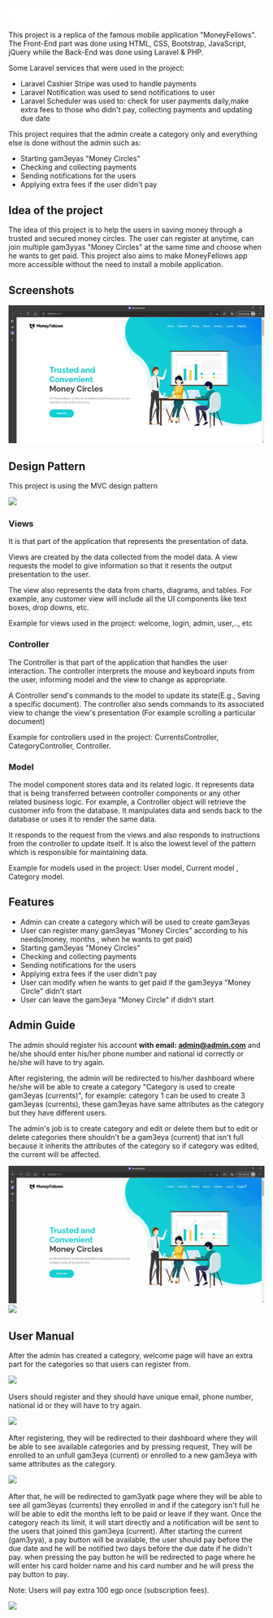 <a href="https://moneyfellows.com/"><img src="https://github.com/amrmohamed25/MoneyFellows/blob/36fd13765a2c057204f1199409b57c2f85a0e24f/public/images/web_logo_white.png" width="200"></a>

This project is a replica of the famous mobile application "MoneyFellows". The Front-End part was done using HTML, CSS, Bootstrap, JavaScript, jQuery while the Back-End was done using Laravel & PHP. 

Some Laravel services that were used in the project: <ul><li>Laravel Cashier Stripe was used to handle payments</li> <li>Laravel Notification was used to send notifications to user</li> <li>Laravel Scheduler was used to: check for user payments daily,make extra fees to those who didn't pay, collecting payments and updating due date</li></ul>
 
This project requires that the admin create a category only and everything else is done without the admin such as:
<ul> 
    <li>Starting gam3eyas "Money Circles"</li>
    <li>Checking and collecting payments</li>
    <li>Sending notifications for the users</li>
    <li>Applying extra fees if the user didn't pay</li>
</ul>

<h2>Idea of the project</h2>

The idea of this project is to help the users in saving money through a trusted and secured money circles. The user can register at anytime, can join multiple gam3yyas "Money Circles" at the same time and choose when he wants to get paid. This project also aims to make MoneyFellows app more accessible without the need to install a mobile application.

<h2>Screenshots</h2>

<img src="https://github.com/amrmohamed25/MoneyFellows/blob/94a0497fd9e5e1647e27a61fcea002499b7cbea6/public/images/welcome_page.gif">

<h2>Design Pattern</h2>

This project is using the MVC design pattern 

<img src="https://upload.wikimedia.org/wikipedia/commons/thumb/a/a0/MVC-Process.svg/1200px-MVC-Process.svg.png" width="400">

<h3>Views</h3>

It is that part of the application that represents the presentation of data.

Views are created by the data collected from the model data. A view requests the model to give information so that it resents the output presentation to the user.

The view also represents the data from charts, diagrams, and tables. For example, any customer view will include all the UI components like text boxes, drop downs, etc.

Example for views used in the project: welcome, login, admin, user,.., etc

<h3>Controller</h3>

The Controller is that part of the application that handles the user interaction. The controller interprets the mouse and keyboard inputs from the user, informing model and the view to change as appropriate.

A Controller send's commands to the model to update its state(E.g., Saving a specific document). The controller also sends commands to its associated view to change the view's presentation (For example scrolling a particular document)

Example for controllers used in the project: CurrentsController, CategoryController, Controller.

<h3>Model</h3>

The model component stores data and its related logic. It represents data that is being transferred between controller components or any other related business logic. For example, a Controller object will retrieve the customer info from the database. It manipulates data and sends back to the database or uses it to render the same data.

It responds to the request from the views and also responds to instructions from the controller to update itself. It is also the lowest level of the pattern which is responsible for maintaining data.

Example for models used in the project: User model, Current model , Category model.

<h2>Features</h2>

<ul>
    <li>Admin can create a category which will be used to create gam3eyas</li>
    <li>User can register many gam3eyas "Money Circles" according to his needs(money, months , when he wants to get paid)</li>
    <li>Starting gam3eyas "Money Circles"</li>
    <li>Checking and collecting payments</li>
    <li>Sending notifications for the users</li>
    <li>Applying extra fees if the user didn't pay</li>
    <li>User can modify when he wants to get paid if the gam3eyya "Money Circle" didn't start </li>
    <li>User can leave the gam3eya "Money Circle" if didn't start</li>
</ul>

<h2>Admin Guide</h2>

The admin should register his account <strong> with email: admin@admin.com</strong> and he/she should enter his/her phone number and national id correctly or he/she will have to try again.

After registering, the admin will be redirected to his/her dashboard where he/she will be able to create a category "Category is used to create gam3eyas (currents)", for example: category 1 can be used to create 3 gam3eyas (currents), these gam3eyas have same attributes as the category but they have different users. 

The admin's job is to create category and edit or delete them but to edit or delete categories there shouldn't be a gam3eya (current) that isn't full because it inherits the attributes of the category so if category was edited, the current will be affected.

<img src="https://github.com/amrmohamed25/MoneyFellows/blob/93aca51ebbb1e1a6e6883cee72ac435d874f4e74/public/images/register_admin.gif">

<img src="https://github.com/amrmohamed25/MoneyFellows/blob/51a75b108686ef76f40f4d7dd30de2e750517a6f/public/images/adminpage.gif">

<h2>User Manual</h2>

After the admin has created a category, welcome page will have an extra part for the categories so that users can register from.

<img src="https://github.com/amrmohamed25/MoneyFellows/blob/51a75b108686ef76f40f4d7dd30de2e750517a6f/public/images/welcome_update.gif">

Users should register and they should have unique email, phone number, national id or they will have to try again. 

<img src="https://github.com/amrmohamed25/MoneyFellows/blob/72a0bac16542ecc50d87e076e042f64133156b02/public/images/user_register.gif">

After registering, they will be redirected to their dashboard where they will be able to see available categories and by pressing request, They will be enrolled to an unfull gam3eya (current) or enrolled to a new gam3eya with same attributes as the category. 

<img src="https://github.com/amrmohamed25/MoneyFellows/blob/63faa788d295413cfc9ecc771e5a05c056d77f66/public/images/userpage.gif">

After that, he will be redirected to gam3yatk page where they will be able to see all gam3eyas (currents) they enrolled in and if the category isn't full he will be able to edit the months left to be paid or leave if they want. Once the category reach its limit, it will start directly and a notification will be sent to the users that joined this gam3eya (current). After starting the current (gam3yya), a pay button will be available, the user should pay before the due date and he will be notified two days before the due date if he didn't pay. when pressing the pay button he will be redirected to page where he will enter his card holder name and his card number and he will press the pay button to pay.

Note: Users will pay extra 100 egp once (subscription fees).

<img src="https://github.com/amrmohamed25/MoneyFellows/blob/63faa788d295413cfc9ecc771e5a05c056d77f66/public/images/userpay.gif">
